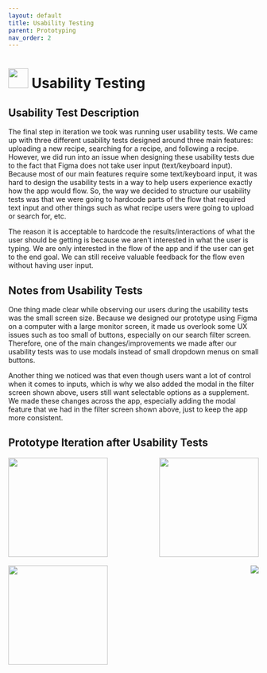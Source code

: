 ```yaml
---
layout: default
title: Usability Testing
parent: Prototyping
nav_order: 2
---
```


# <img src="https://user-images.githubusercontent.com/72105812/169626186-4a3517be-8d07-4815-93e3-e4c7ea11f8fb.png" width="40"> Usability Testing

## Usability Test Description

The final step in iteration we took was running user usability tests. We came up with three different usability tests designed around three main features: uploading a new recipe, searching for a recipe, and following a recipe. However, we did run into an issue when designing these usability tests due to the fact that Figma does not take user input (text/keyboard input). Because most of our main features require some text/keyboard input, it was hard to design the usability tests in a way to help users experience exactly how the app would flow. So, the way we decided to structure our usability tests was that we were going to hardcode parts of the flow that required text input and other things such as what recipe users were going to upload or search for, etc. 

The reason it is acceptable to hardcode the results/interactions of what the user should be getting is because we aren't interested in what the user is typing. We are only interested in the flow of the app and if the user can get to the end goal. We can still receive valuable feedback for the flow even without having user input.






## Notes from Usability Tests

One thing made clear while observing our users during the usability tests was the small screen size. Because we designed our prototype using Figma on a computer with a large monitor screen, it made us overlook some UX issues such as too small of buttons, especially on our search filter screen. Therefore, one of the main changes/improvements we made after our usability tests was to use modals instead of small dropdown menus on small buttons.



Another thing we noticed was that even though users want a lot of control when it comes to inputs, which is why we also added the modal in the filter screen shown above, users still want selectable options as a supplement. We made these changes across the app, especially adding the modal feature that we had in the filter screen shown above, just to keep the app more consistent.


## Prototype Iteration after Usability Tests

<div style="display: flex; justify-content: space-between;">

<img src="https://user-images.githubusercontent.com/72105812/169432464-cbca16da-a21e-4a01-b56f-cf0eb7a8a047.png" width="200"/>

<img src="https://user-images.githubusercontent.com/72105812/169432490-1a659a47-c8f6-451c-a047-3e1fa4364f32.png" width="200"/>


</div>

<br />

<div style="display: flex; justify-content: space-between;">

<img src="https://user-images.githubusercontent.com/72105812/169432493-92271411-7bdd-474a-905f-76914dbb2a29.png" width="200"/>

<img src="https://user-images.githubusercontent.com/72105812/169432495-71b3fadb-2ae3-42d8-8979-e23cae855262.png"/>

</div>
